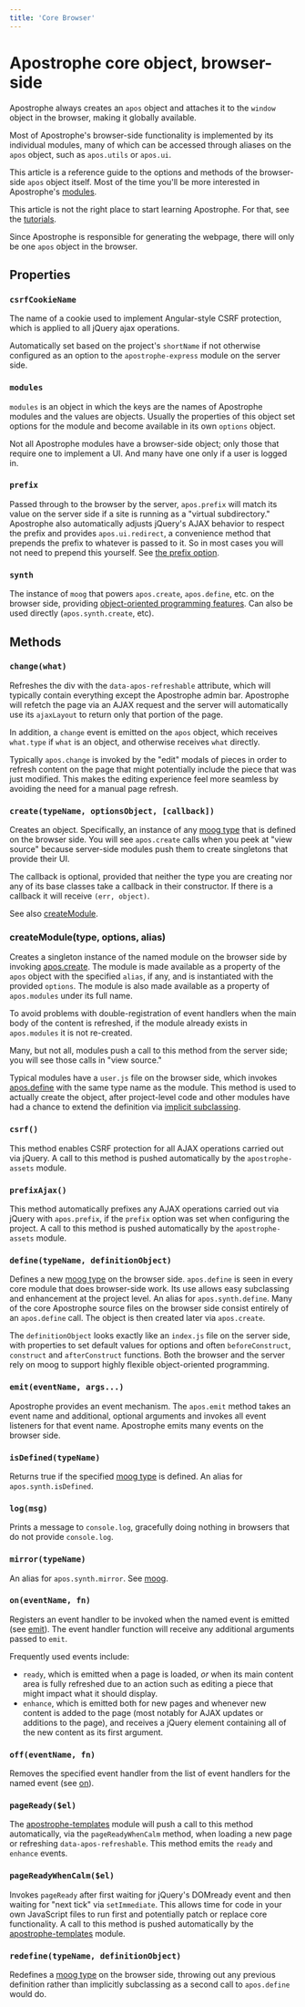```yaml
---
title: 'Core Browser'
---
```


# Apostrophe core object, browser-side

Apostrophe always creates an `apos` object and attaches it to the `window` object in the browser, making it globally available.

Most of Apostrophe's browser-side functionality is implemented by its individual modules, many of which can be accessed through aliases on the `apos` object, such as `apos.utils` or `apos.ui`.

This article is a reference guide to the options and methods of the browser-side `apos` object itself. Most of the time you'll be more interested in Apostrophe's [modules](/api/README.md).

This article is not the right place to start learning Apostrophe. For that, see the [tutorials](/README.md).

Since Apostrophe is responsible for generating the webpage, there will only be one `apos` object in the browser.

## Properties

### `csrfCookieName`

The name of a cookie used to implement Angular-style CSRF protection, which is applied to all jQuery ajax operations.

Automatically set based on the project's `shortName` if not otherwise configured as an option to the `apostrophe-express` module on the server side.

### `modules`

`modules` is an object in which the keys are the names of Apostrophe modules and the values are objects. Usually the properties of this object set options for the module and become available in its own `options` object.

Not all Apostrophe modules have a browser-side object; only those that require one to implement a UI. And many have one only if a user is logged in.

### `prefix`

Passed through to the browser by the server, `apos.prefix` will match its value on the server side if a site is running as a "virtual subdirectory." Apostrophe also automatically adjusts jQuery's AJAX behavior to respect the prefix and provides `apos.ui.redirect`, a convenience method that prepends the prefix to whatever is passed to it. So in most cases you will not need to prepend this yourself. See [the prefix option](core-server.md).

### `synth`

The instance of `moog` that powers `apos.create`, `apos.define`, etc. on the browser side, providing [object-oriented programming features](glossary.md#moog-type). Can also be used directly \(`apos.synth.create`, etc\).

## Methods

### `change(what)`

Refreshes the div with the `data-apos-refreshable` attribute, which will typically contain everything except the Apostrophe admin bar. Apostrophe will refetch the page via an AJAX request and the server will automatically use its `ajaxLayout` to return only that portion of the page.

In addition, a `change` event is emitted on the `apos` object, which receives `what.type` if `what` is an object, and otherwise receives `what` directly.

Typically `apos.change` is invoked by the "edit" modals of pieces in order to refresh content on the page that might potentially include the piece that was just modified. This makes the editing experience feel more seamless by avoiding the need for a manual page refresh.

### `create(typeName, optionsObject, [callback])`

Creates an object. Specifically, an instance of any [moog type](glossary.md#moog-type) that is defined on the browser side. You will see `apos.create` calls when you peek at "view source" because server-side modules push them to create singletons that provide their UI.

The callback is optional, provided that neither the type you are creating nor any of its base classes take a callback in their constructor. If there is a callback it will receive `(err, object)`.

See also [createModule](core-browser.md#createModule).

### createModule\(type, options, alias\)

Creates a singleton instance of the named module on the browser side by invoking [apos.create](core-browser.md#create). The module is made available as a property of the `apos` object with the specified `alias`, if any, and is instantiated with the provided `options`. The module is also made available as a property of `apos.modules` under its full name.

To avoid problems with double-registration of event handlers when the main body of the content is refreshed, if the module already exists in `apos.modules` it is not re-created.

Many, but not all, modules push a call to this method from the server side; you will see those calls in "view source."

Typical modules have a `user.js` file on the browser side, which invokes [apos.define](core-browser.md#define) with the same type name as the module. This method is used to actually create the object, after project-level code and other modules have had a chance to extend the definition via [implicit subclassing](glossary.md#implicit-subclassing).

### `csrf()`

This method enables CSRF protection for all AJAX operations carried out via jQuery. A call to this method is pushed automatically by the `apostrophe-assets` module.

### `prefixAjax()`

This method automatically prefixes any AJAX operations carried out via jQuery with `apos.prefix`, if the `prefix` option was set when configuring the project. A call to this method is pushed automatically by the `apostrophe-assets` module.

### `define(typeName, definitionObject)`

Defines a new [moog type](glossary.md#moog-type) on the browser side. `apos.define` is seen in every core module that does browser-side work. Its use allows easy subclassing and enhancement at the project level. An alias for `apos.synth.define`. Many of the core Apostrophe source files on the browser side consist entirely of an `apos.define` call. The object is then created later via `apos.create`.

The `definitionObject` looks exactly like an `index.js` file on the server side, with properties to set default values for options and often `beforeConstruct`, `construct` and `afterConstruct` functions. Both the browser and the server rely on moog to support highly flexible object-oriented programming.

### `emit(eventName, args...)`

Apostrophe provides an event mechanism. The `apos.emit` method takes an event name and additional, optional arguments and invokes all event listeners for that event name. Apostrophe emits many events on the browser side.

### `isDefined(typeName)`

Returns true if the specified [moog type](glossary.md#moog-type) is defined. An alias for `apos.synth.isDefined`.

### `log(msg)`

Prints a message to `console.log`, gracefully doing nothing in browsers that do not provide `console.log`.

### `mirror(typeName)`

An alias for `apos.synth.mirror`. See [moog](https://npmjs.org/moog).

### `on(eventName, fn)`

Registers an event handler to be invoked when the named event is emitted \(see [emit](core-browser.md#code-emit)\). The event handler function will receive any additional arguments passed to `emit`.

Frequently used events include:

* `ready`, which is emitted when a page is loaded, _or_ when its main content area is fully refreshed due to an action such as editing a piece that might impact what it should display.
* `enhance`, which is emitted both for new pages and whenever new content is added to the page \(most notably for AJAX updates or additions to the page\), and receives a jQuery element containing all of the new content as its first argument.

### `off(eventName, fn)`

Removes the specified event handler from the list of event handlers for the named event \(see [on](core-browser.md#on)\).

### `pageReady($el)`

The [apostrophe-templates](/api/apostrophe-templates.md) module will push a call to this method automatically, via the `pageReadyWhenCalm` method, when loading a new page or refreshing `data-apos-refreshable`. This method emits the `ready` and `enhance` events.

### `pageReadyWhenCalm($el)`

Invokes `pageReady` after first waiting for jQuery's DOMready event and then waiting for "next tick" via `setImmediate`. This allows time for code in your own JavaScript files to run first and potentially patch or replace core functionality. A call to this method is pushed automatically by the [apostrophe-templates](/api/apostrophe-templates.md) module.

### `redefine(typeName, definitionObject)`

Redefines a [moog type](glossary.md#moog-type) on the browser side, throwing out any previous definition rather than implicitly subclassing as a second call to `apos.define` would do.

